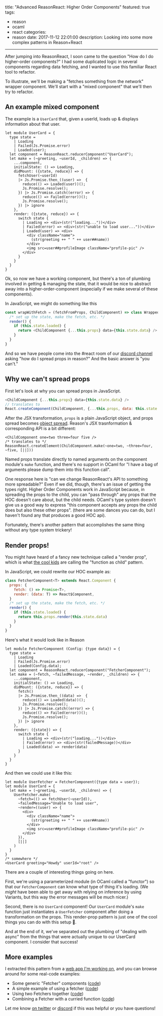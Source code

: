 title: "Advanced ReasonReact: Higher Order Components"
featured: true
tags:
  - reason
  - ocaml
  - react
categories:
  - reason
date: 2017-11-12 22:01:00
description: Looking into some more complex patterns in Reason+React
---

After jumping into ReasonReact, I soon came to the question "How do I do higher-order components?" I had some duplicated logic in several components regarding data fetching, and I wanted to use this familiar React tool to refactor.

To illustrate, we'll be making a "fetches something from the network" wrapper component. We'll start with a "mixed component" that we'll then try to refactor.

<!-- more -->

## An example mixed component

The example is a `UserCard` that, given a userId, loads up & displays information about that user.

```reason
let module UserCard = {
  type state =
    | Loading
    | Failed(Js.Promise.error)
    | Loaded(user);
  let component = ReasonReact.reducerComponent("UserCard");
  let make = (~greeting, ~userId, _children) => {
    ...component,
    initialState: () => Loading,
    didMount: ({state, reduce}) => {
      fetchUser(~userId)
      |> Js.Promise.then_((user) =>  {
        reduce(() => Loaded(user))();
        Js.Promise.resolve();
      }) |> Js.Promise.catch((error) => {
        reduce(() => Failed(error))();
        Js.Promise.resolve();
      }) |> ignore
    },
    render: ({state, reduce}) => {
      switch state {
        | Loading => <div>(str("loading..."))</div>
        | Failed(error) => <div>(str("unable to load user..."))</div>
        | Loaded(user) => <div>
          <div className="name">
            (str(greeting ++ " " ++ user##name))
          </div>
          <img src=user##profileImage className="profile-pic" />
        </div>
      }
    }
  }
}
```

Ok, so now we have a working component, but there's a ton of plumbing involved in getting & managing the state, that it would be nice to abstract away into a higher-order-component (especially if we make several of these components).

In JavaScript, we might do something like this

```javascript
const wrapWithFetch = (fetchFromProps, ChildComponent) => class WrappedComponent extends React.Component {
  /* set up the state, make the fetch, etc. */
  render() {
    if (this.state.loaded) {
      return <ChildComponent {...this.props} data={this.state.data} />
    }
  }
}
```

And so we have people come into the #react room of our [discord channel](https://discord.gg/reasonml) asking "how do I spread props in reason?" And the basic answer is "you can't."

## Why we can't spread props

First let's look at why you can spread props in JavaScript.

```javascript
<ChildComponent {...this.props} data={this.state.data} />
// translates to
React.createComponent(ChildComponent, {...this.props, data: this.state.data})
```

After the JSX transformation, `props` is a plain JavaScript object, and props spread becomes [object spread](https://developer.mozilla.org/en-US/docs/Web/JavaScript/Reference/Operators/Spread_operator#Spread_in_object_literals). Reason's JSX trasnformation & corresponding API is a bit different:

```reason
<ChildComponent one=two three=four five />
/* translates to */
ReasonReact.createElement(ChildComponent.make(~one=two, ~three=four, ~five, [||]))
```

Named props translate directly to named arguments on the component module's `make` function, and there's no support in OCaml for "I have a bag of arguments please dump them into this function call".

One response here is "can we change ReasonReact's API to something more spreadable?" Even if we did, though, there's an issue of getting the types right. Higher Order Components work in JavaScript because, in spreading the props to the child, you can "pass through" any props that the HOC doesn't care about, but the child needs. OCaml's type system doesn't give us a good way to express "this component accepts any props the child does but also these other props". (there are some dances you can do, but I haven't found any that produces a good HOC api).

Fortunately, there's another pattern that accomplishes the same thing without any type system trickery!

## Render props!

You might have heard of a fancy new technique called a "render prop", which is what [the cool kids](https://cdb.reacttraining.com/use-a-render-prop-50de598f11ce) are calling the "function as child" pattern.

In JavaScript, we could rewrite our HOC example as:

```javascript
class FetcherComponent<T> extends React.Component {
  props: {
    fetch: () => Promise<T>,
    render: (data: T) => React$Component,
  }
  /* set up the state, make the fetch, etc. */
  render() {
    if (this.state.loaded) {
      return this.props.render(this.state.data)
    }
  }
}
```

Here's what it would look like in Reason

```reason
let module FetcherComponent (Config: {type data}) = {
  type state =
    | Loading
    | Failed(Js.Promise.error)
    | Loaded(Config.data);
  let component = ReasonReact.reducerComponent("FetcherComponent");
  let make = (~fetch, ~failedMessage, ~render, _children) => {
    ...component,
    initialState: () => Loading,
    didMount: ({state, reduce}) => {
      fetch()
      |> Js.Promise.then_((data) =>  {
        reduce(() => Loaded(data))();
        Js.Promise.resolve();
      }) |> Js.Promise.catch((error) => {
        reduce(() => Failed(error))();
        Js.Promise.resolve();
      }) |> ignore
    },
    render: ({state}) => {
      switch state {
        | Loading => <div>(str("loading..."))</div>
        | Failed(error) => <div>(str(failedMessage))</div>
        | Loaded(data) => render(data)
      }
    }
  }
}
```

And then we could use it like this:

```reason
let module UserFetcher = FetcherComponent({type data = user});
let module UserCard = {
  let make = (~greeting, ~userId, _children) => {
    UserFetcher.make(
      ~fetch=(() => fetchUser(~userId)),
      ~failedMessage="Unable to load user",
      ~render=((user) => {
        <div>
          <div className="name">
            (str(greeting ++ " " ++ user##name))
          </div>
          <img src=user##profileImage className="profile-pic" />
        </div>
      }),
      [||]
    )
  }
}
/* somewhere */
<UserCard greeting="Howdy" userId="root" />
```

There are a couple of interesting things going on here.

First, we're using a parameterized module (in OCaml called a "functor") so that our `FetcherComponent` can know what type of thing it's loading. (We *might* have been able to get away with relying on inference by using Variants, but this way the error messages will be much nicer.)

Second, there is no `UserCard` component! Our `UserCard` module's `make` function just instantiates a `UserFetcher` component after doing a transformation on the props. This render-prop pattern is just one of the cool things you can do with this setup 🙂.

And at the end of it, we've separated out the plumbing of "dealing with async" from the things that were actually unique to our UserCard component. I consider that success!

## More examples

I extracted this pattern from a [web app I'm working on](https://github.com/jaredly/f3d), and you can browse around for some real-code examples:

- Some generic "Fetcher" components ([code](https://github.com/jaredly/f3d/blob/818760290ae6f0ee243a9f405d2d313d32161dd3/packages/bs-firebase-react/src/FirebaseFetcher.re))
- A simple example of using a fetcher ([code](https://github.com/jaredly/f3d/blob/3f7642312a18f5699be25987f030f75c4df63607/src/Recipe/UserName.re))
- Using two Fetchers together ([code](https://github.com/jaredly/f3d/blob/3f7642312a18f5699be25987f030f75c4df63607/src/Recipe/ViewRecipe.re#L234))
- Combining a Fetcher with a curried function ([code](https://github.com/jaredly/f3d/blob/3f7642312a18f5699be25987f030f75c4df63607/src/Recipe/ViewMadeIts.re#L11))

Let me know [on twitter](https://twitter.com/jaredforsyth) or [discord](https://discord.gg/reasonml) if this was helpful or you have questions!

